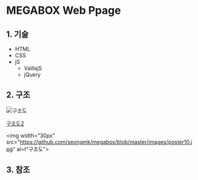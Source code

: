# MEGABOX Web Ppage

## 1. 기술
 * HTML
 * CSS
 * jS
   * VaillajS
   * jQuery

## 2. 구조
  ![구조도](https://github.com/seongmk/megabox/blob/master/images/poster05.jpg)
  
   [구조도2](https://github.com/seongmk/megabox/blob/master/images/poster10.jpg)
   
   <img width="30px" src="https://github.com/seongmk/megabox/blob/master/images/poster10.jpg" al=t"구조도">
   
## 3. 참조
